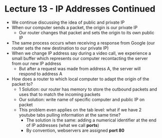 # Lecture 13 - IP Addresses Continued

* We continue discussing the idea of public and private IP
* When our computer sends a packet, the origin is our private IP
    * Our router changes that packet and sets the origin to its own public IP
* The same process occurs when receiving a response from Google (our router sets the new destination to our private IP)
* When we change IP address say during a video call, we experience a small buffer which represents our computer recontacting the server from our new IP address
    * But after a request was made from address A, the server will respond to address A
* How does a router to which local computer to adapt the origin of the packet to?
    * 1 Solution: our router has memory to store the outbound packets and uses that to match the incoming packets
    * Our solution: write name of specific computer and public IP on packet
    * This problem even applies on the tab level: what if we have 2 youtube tabs pulling information at the same time?
        * The solution is the same: adding a numerical identifier at the end of IP addresses (what we call **ports**)
        * By convention, webservers are assigned **port 80**